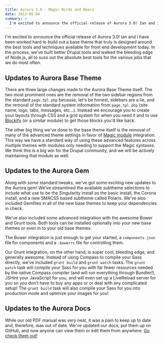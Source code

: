 ```yaml
---
title: Aurora 3.0 - Magic Birds and Boars
date: 2013-05-04
summary: >
  I'm excited to announce the official release of Aurora 3.0! Ian and I have been worked hard to build out a base theme that truly is designed around the best tools and techniques available for front end development today.
---
```


I'm excited to announce the official release of Aurora 3.0! Ian and I have been worked hard to build out a base theme that truly is designed around the best tools and techniques available for front end development today. In the process, we've built better Drupal tools and walked the bleeding edge of Node.js, all to suss out the absolute best tools for the various jobs that we do most often.

## Updates to Aurora Base Theme

There are three large changes made to the Aurora Base Theme itself. The two most prominent ones are the removal of the two sidebar regions from the standard `page.tpl.php` because, let's be honest, sidebars are a lie, and the removal of the standard system information from `page.tpl.php` (site name, logo, tabs, messages, etc…). Instead we encourage you to create your layouts through CSS and a grid system for when you need it and to use [Blockify](http://drupal.org/project/blockify) (or a similar module) to get those blocks you'd like back.

The other big thing we've done to the base theme itself is the removal of many of the advanced theme settings in favor of [Magic module](/musings/do-you-believe-magic) integration. This way we have a standard way of using these advanced features across multiple themes with modules only needing to support the Magic syntaxes. We think this is a big win for the Drupal community, and we will be actively maintaining that module as well.

## Updates to the Aurora Gem

Along with some standard tweaks, we've got some exciting new updates to the Aurora gem! We've streamlined the available subtheme selections to include what use to be the Singularity install as the basic install, the Corona install, and a new SMACSS based subtheme called Polaris. We've also included Gemfiles in all of the new base themes to keep your dependencies in check.

We've also included some advanced integration with the awesome Bower and Grunt tools. Both tools can be installed optionally into your new base themes or even in to your old base themes.

The Bower integration is just enough to get your started, a `components.json` file for components and a `.bowerrc` file for controlling them.

Our Grunt integration, on the other hand, is super cool, bleeding edge, and generally awesome. Instead of using Compass to compile your Sass directly, we've included `grunt build` and `grunt watch` tasks. The `grunt watch` task will compile your Sass for you with far fewer resources needed by the native Compass compiler (and will run everything through Bundler!), JSHint your JavaScript for you, and will even set up a LiveReload server for you so you don't have to buy any apps or or deal with any complicated setup! The `grunt build` task will also compile your Sass for you into production mode and optimize your images for you!

## Updates to the Aurora Docs

While our old PDF manual was very neat, it was a pain to keep up to date and, therefore, was out of date. We've updated our docs, put them up on GitHub, and now anyone can view them or edit them from anywhere. [Go check them out!](http://snugug.github.io/Aurora/)
